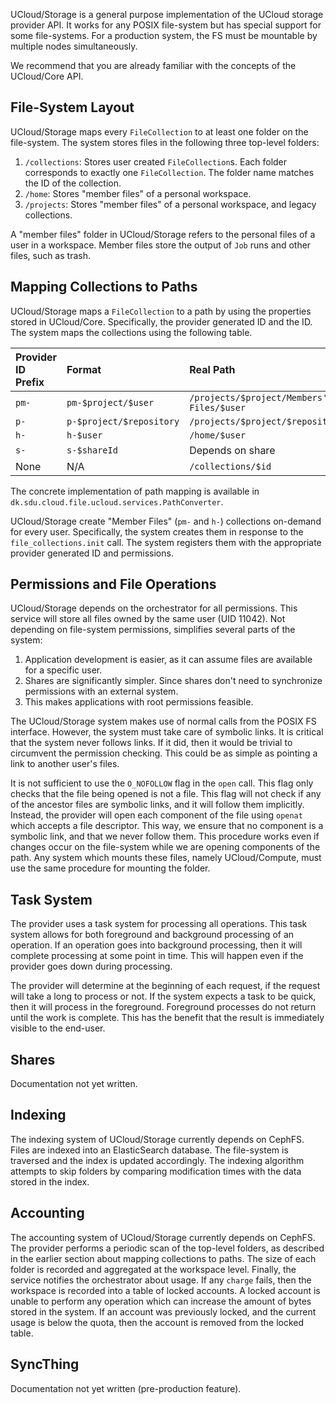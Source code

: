 UCloud/Storage is a general purpose implementation of the UCloud storage provider API. It works for any POSIX
file-system but has special support for some file-systems. For a production system, the FS must be mountable by multiple
nodes simultaneously.

We recommend that you are already familiar with the concepts of the UCloud/Core API.

## File-System Layout

UCloud/Storage maps every `FileCollection` to at least one folder on the file-system. The system stores files in the
following three top-level folders:

1. `/collections`: Stores user created `FileCollection`s. Each folder corresponds to exactly one `FileCollection`. The
   folder name matches the ID of the collection.
2. `/home`: Stores "member files" of a personal workspace.
3. `/projects`: Stores "member files" of a personal workspace, and legacy collections.

A "member files" folder in UCloud/Storage refers to the personal files of a user in a workspace. Member files store the
output of `Job` runs and other files, such as trash.

## Mapping Collections to Paths

UCloud/Storage maps a `FileCollection` to a path by using the properties stored in UCloud/Core. Specifically, the
provider generated ID and the ID. The system maps the collections using the following table.

| Provider ID Prefix | Format                   | Real Path                                 |
|:-------------------|:-------------------------|:------------------------------------------|
| `pm-`              | `pm-$project/$user`      | `/projects/$project/Members' Files/$user` |
| `p-`               | `p-$project/$repository` | `/projects/$project/$repository`          |
| `h-`               | `h-$user`                | `/home/$user`                             |
| `s-`               | `s-$shareId`             | Depends on share                          |
| None               | N/A                      | `/collections/$id`                        |

The concrete implementation of path mapping is available in `dk.sdu.cloud.file.ucloud.services.PathConverter`.

UCloud/Storage create "Member Files" (`pm-` and `h-`) collections on-demand for every user. Specifically, the system
creates them in response to the `file_collections.init` call. The system registers them with the appropriate provider
generated ID and permissions.

## Permissions and File Operations

UCloud/Storage depends on the orchestrator for all permissions. This service will store all files owned by the same
user (UID 11042). Not depending on file-system permissions, simplifies several parts of the system:

1. Application development is easier, as it can assume files are available for a specific user.
2. Shares are significantly simpler. Since shares don't need to synchronize permissions with an external system.
3. This makes applications with root permissions feasible.

The UCloud/Storage system makes use of normal calls from the POSIX FS interface. However, the system must take care of
symbolic links. It is critical that the system never follows links. If it did, then it would be trivial to circumvent
the permission checking. This could be as simple as pointing a link to another user's files.

It is not sufficient to use the `O_NOFOLLOW` flag in the `open` call. This flag only checks that the file being opened
is not a file. This flag will not check if any of the ancestor files are symbolic links, and it will follow them
implicitly. Instead, the provider will open each component of the file using `openat` which accepts a file descriptor.
This way, we ensure that no component is a symbolic link, and that we never follow them. This procedure works even if
changes occur on the file-system while we are opening components of the path. Any system which mounts these files,
namely UCloud/Compute, must use the same procedure for mounting the folder.

## Task System

The provider uses a task system for processing all operations. This task system allows for both foreground and
background processing of an operation. If an operation goes into background processing, then it will complete processing
at some point in time. This will happen even if the provider goes down during processing.

The provider will determine at the beginning of each request, if the request will take a long to process or not. If the
system expects a task to be quick, then it will process in the foreground. Foreground processes do not return until the
work is complete. This has the benefit that the result is immediately visible to the end-user.

## Shares

Documentation not yet written.

## Indexing

The indexing system of UCloud/Storage currently depends on CephFS. Files are indexed into an ElasticSearch database.
The file-system is traversed and the index is updated accordingly. The indexing algorithm attempts to skip folders
by comparing modification times with the data stored in the index.

## Accounting

The accounting system of UCloud/Storage currently depends on CephFS. The provider performs a periodic scan of the
top-level folders, as described in the earlier section about mapping collections to paths. The size of each folder is
recorded and aggregated at the workspace level. Finally, the service notifies the orchestrator about usage. If any
`charge` fails, then the workspace is recorded into a table of locked accounts. A locked account is unable to perform
any operation which can increase the amount of bytes stored in the system. If an account was previously locked, and the
current usage is below the quota, then the account is removed from the locked table.

## SyncThing

Documentation not yet written (pre-production feature).
